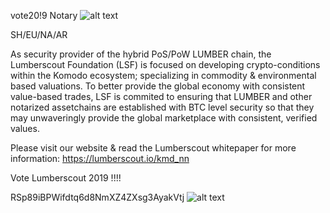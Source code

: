 vote20!9 Notary 
![alt text](https://i.imgur.com/cs8fnhu.png)

SH/EU/NA/AR

As security provider of the hybrid PoS/PoW LUMBER chain,  the Lumberscout Foundation (LSF) is focused on developing crypto-conditions within the Komodo ecosystem; specializing in commodity & environmental based valuations. To better provide the global economy with consistent value-based trades, LSF is commited to ensuring that LUMBER and other notarized assetchains are established with BTC level security so that they may unwaveringly provide the global marketplace with consistent, verified values.

Please visit our website & read the Lumberscout whitepaper for more information:
https://lumberscout.io/kmd_nn


Vote Lumberscout 2019 !!!!

RSp89iBPWifdtq6d8NmXZ4ZXsg3AyakVtj
![alt text](https://i.imgur.com/QTMbxwB.png)



